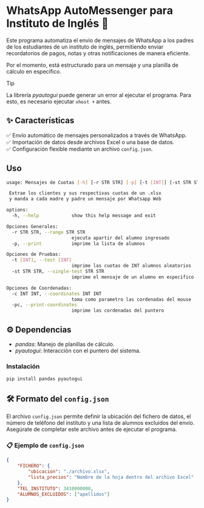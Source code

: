 # WhatsApp AutoMessenger para Instituto de Inglés 📩

Este programa automatiza el envío de mensajes de WhatsApp a los padres de los estudiantes de un instituto de inglés, permitiendo enviar recordatorios de pagos, notas y otras notificaciones de manera eficiente.

Por el momento, está estructurado para un mensaje y una planilla de cálculo en específico.

> [!TIP]
> La librería _pyautogui_ puede generar un error al ejecutar el programa. Para esto, es necesario ejecutar `xhost +` antes.

## ✨ Características

✅ Envío automático de mensajes personalizados a través de WhatsApp.  
✅ Importación de datos desde archivos Excel o una base de datos.  
✅ Configuración flexible mediante un archivo `config.json`.  

## Uso
```bash
usage: Mensajes de Cuotas [-h] [-r STR STR] [-p] [-t [INT]] [-st STR STR] [-c INT INT] [-pc]

 Extrae los clientes y sus respectivas cuotas de un .xlsx
 y manda a cada madre y padre un mensaje por Whatsapp Web

options:
  -h, --help            show this help message and exit

Opciones Generales:
  -r STR STR, --range STR STR
                        ejecuta apartir del alumno ingresado
  -p, --print           imprime la lista de alumnos

Opciones de Pruebas:
  -t [INT], --test [INT]
                        imprime las cuotas de INT alumnos aleatorios
  -st STR STR, --single-test STR STR
                        imprime el mensaje de un alumno en especifico

Opciones de Coordenadas:
  -c INT INT, --coordinates INT INT
                        toma como parametro las cordenadas del mouse
  -pc, --print-coordinates
                        imprime las cordenadas del puntero
```

## ⚙️ Dependencias

* _pandas_: Manejo de planillas de cálculo.
* _pyautogui_: Interacción con el puntero del sistema.

### Instalación
```bash
pip install pandas pyautogui
```

## 🛠️ Formato del `config.json`

El archivo `config.json` permite definir la ubicación del fichero de datos, el número de teléfono del instituto y una lista de alumnos excluidos del envío. Asegúrate de completar este archivo antes de ejecutar el programa.

### 📋 **Ejemplo de `config.json`**
```json
{
    "FICHERO": {
        "ubicacion": "./archivo.xlsx",
        "lista_precios": "Nombre de la hoja dentro del archivo Excel"
    },
    "TEL_INSTITUTO": 3410000000,
    "ALUMNOS_EXCLUIDOS": ["apellidos"]
}
```
  ```

